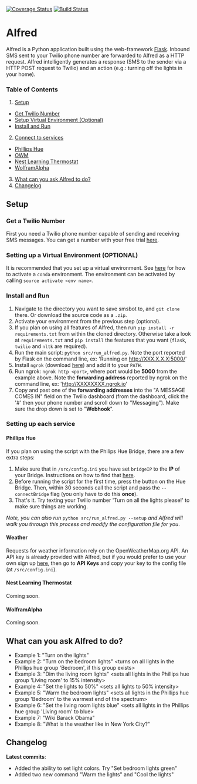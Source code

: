 [![Coverage Status](https://coveralls.io/repos/github/JohnGiorgi/Alfred/badge.svg?branch=master)](https://coveralls.io/github/JohnGiorgi/Alfred?branch=master)
[![Build Status](https://travis-ci.org/JohnGiorgi/Alfred.svg?branch=master)](https://travis-ci.org/JohnGiorgi/Alfred)

# Alfred

Alfred is a Python application built using the web-framework [Flask](https://github.com/pallets/flask/). Inbound SMS sent to your Twilio phone number are forwarded to Alfred as a HTTP request. Alfred intelligently generates a response (SMS to the sender via a HTTP POST request to Twilio) and an action (e.g.: turning off the lights in your home).

### Table of Contents
1. [Setup](#setup)
  -  [Get Twilio Number](#get-number)
  - [Setup Virtual Environment (Optional)](#virtual-env)
  - [Install and Run](#install)
2. [Connect to services](#connect)
  - [Phillips Hue](#hue)
  - [OWM](#owm)
  - [Nest Learning Thermostat](#nest)
  - [WolframAlpha](#wolfram)
3. [What can you ask Alfred to do?](#ask-alfred)
4. [Changelog](#change-log)

<a name = 'setup'></a>
## Setup

<a name = 'get-number'></a>
### Get a Twilio Number

First you need a Twilio phone number capable of sending and receiving SMS messages. You can get a number with your free trial [here](https://www.twilio.com/try-twilio).

<a name = 'virtual-env'></a>
### Setting up a Virtual Environment (OPTIONAL)

It is recommended that you set up a virtual environment. See [here](https://conda.io/docs/using/envs.html) for how to activate
a `conda` environment. The environment can be activated by calling `source activate <env name>`.

<a name = 'install'></a>
### Install and Run

1. Navigate to the directory you want to save smsbot to, and `git clone` there. Or download the source code as a `.zip`.
2. Activate your environment from the previous step (optional).
3. If you plan on using all features of Alfred, then run `pip install -r requirements.txt` from within the cloned directory. Otherwise take a look at `requirements.txt` and `pip install` the features that you want (`flask`, `twilio` and `nltk` are required).
3. Run the main script: `python src/run_alfred.py`. Note the port reported by Flask on the command line, ex: 'Running on http://XXX.X.X.X:5000/'
4. Install `ngrok` (download [here](https://ngrok.com/)) and add it to your `PATH`.
5. Run ngrok: `ngrok http <port>`, where port would be **5000** from the example above. Note the **forwarding address** reported by ngrok on the command line, ex: 'http://XXXXXXXX.ngrok.io'
6. Copy and past one of the **forwarding addresses** into the "A MESSAGE COMES IN" field on the Twilio dashboard (from the dashboard, click the '#' then your phone number and scroll down to "Messaging"). Make sure the drop down is set to "**Webhook**".

<a name = 'connect'></a>
### Setting up each service

<a name = 'hue'></a>
#### Phillips Hue

If you plan on using the script with the Philips Hue Bridge, there are a few extra steps:
1. Make sure that in `/src/config.ini` you have set `bridgeIP` to the **IP** of your Bridge. Instructions on how to find that [here](https://developers.meethue.com/documentation/getting-started).
2. Before running the script for the first time, press the button on the Hue Bridge. Then, within 30 seconds call the script and pass the `--connectBridge` flag (you only have to do this **once**).
3. That's it. Try texting your Twilio number 'Turn on all the lights please!' to make sure things are working.

*Note, you can also run* `python src/run_alfred.py --setup` *and Alfred will walk you through this process and modify the configuration file for you*.

<a name = 'owm'></a>
#### Weather
Requests for weather information rely on the OpenWeatherMap.org API. An API key is already provided with Alfred, but if you would prefer to use your own sign up [here](https://openweathermap.org/), then go to **API Keys** and copy your key to the config file (at `/src/config.ini`).

<a name = 'nest'></a>
#### Nest Learning Thermostat
Coming soon.

<a name = 'wolfram'></a>
#### WolframAlpha
Coming soon.

<a name = 'ask-alfred'></a>
## What can you ask Alfred to do?

- Example 1: "Turn on the lights" <turns on all lights>
- Example 2: "Turn on the bedroom lights" <turns on all lights in the Phillips hue group 'Bedroom', if this group exists>
- Example 3: "Dim the living room lights" <sets all lights in the Phillips hue group 'Living room' to 15% intensity>
- Example 4: "Set the lights to 50%" <sets all lights to 50% intensity>
- Example 5: "Warm the bedroom lights" <sets all lights in the Phillips hue group 'Bedroom' to the warmest end of the spectrum>
- Example 6: "Set the living room lights blue" <sets all lights in the Phillips hue group 'Living room' to blue>
- Example 7: "Wiki Barack Obama" <returns wiki summary with link>
- Example 8: "What is the weather like in New York City?" <returns weather summary for location>

## Changelog <a name = 'change-log'></a>

**Latest commits**:
- Added the ability to set light colors. Try "Set bedroom lights green"
- Added two new command "Warm the lights" and "Cool the lights"
